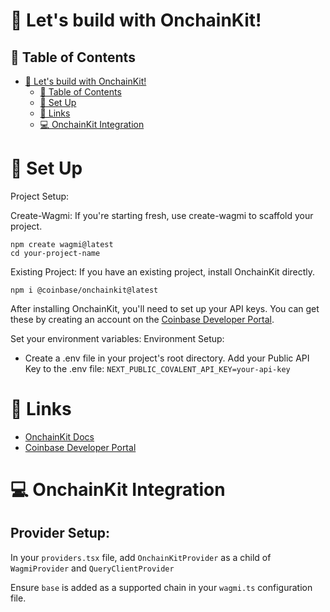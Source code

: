 # 🚀 Let's build with OnchainKit!

## 📖 Table of Contents

- [🚀 Let's build with OnchainKit!](#-lets-build-with-onchainkit)
  - [📖 Table of Contents](#-table-of-contents)
  - [🧰 Set Up](#-setup)
  - [🔗 Links](#-links)
  - [💻 OnchainKit Integration](#-integrating-onchainkit)

# 🧰 Set Up
Project Setup:

Create-Wagmi: If you're starting fresh, use create-wagmi to scaffold your project.
``` 
npm create wagmi@latest
cd your-project-name
```
Existing Project: If you have an existing project, install OnchainKit directly.
```
npm i @coinbase/onchainkit@latest
```
After installing OnchainKit, you'll need to set up your API keys. You can get these by creating an account on the [Coinbase Developer Portal](https://portal.cdp.coinbase.com/).

Set your environment variables:
Environment Setup:

- Create a .env file in your project's root directory.
Add your Public API Key to the .env file: ``` NEXT_PUBLIC_COVALENT_API_KEY=your-api-key ```

# 🔗 Links

- [OnchainKit Docs](https://onchainkit.xyz/getting-started/)
- [Coinbase Developer Portal](https://portal.cdp.coinbase.com/)


# 💻 OnchainKit Integration
## Provider Setup: 
  In your ```providers.tsx``` file, add ```OnchainKitProvider``` as a child of ```WagmiProvider``` and ```QueryClientProvider```  

Ensure ```base``` is added as a supported chain in your ```wagmi.ts``` configuration file.

